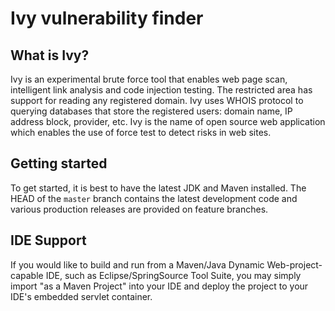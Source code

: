        
Ivy vulnerability finder
========================


What is Ivy?
------------

Ivy is an experimental brute force tool that enables web page scan, intelligent link analysis and code injection testing. The restricted area has support for reading any registered domain. Ivy uses WHOIS protocol to querying databases that store the registered users: domain name, IP address block, provider, etc. Ivy is the name of open source web application which enables the use of force test to detect risks in web sites.

Getting started
---------------

To get started, it is best to have the latest JDK and Maven installed. The HEAD of the `master` branch contains the latest development code and various production releases are provided on feature branches.

IDE Support
-----------

If you would like to build and run from a Maven/Java Dynamic Web-project-capable IDE, such as Eclipse/SpringSource Tool Suite, you may simply import "as a Maven Project" into your IDE and deploy the project to your IDE's embedded servlet container.


